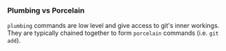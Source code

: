 ### Plumbing vs Porcelain

`plumbing` commands are low level and give access to git's inner workings. They are typically chained together to form `porcelain` commands (i.e. `git add`).
